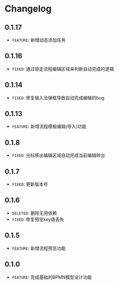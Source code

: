 # Changelog

## 0.1.17
* `FEATURE`: 新增动态添加任务
## 0.1.16
* `FIXED`:   通过锁定流程编辑区域来判断自动完成的逻辑
## 0.1.14
* `FIXED`:   修复输入法弹框导致自动完成编辑的bug
## 0.1.13
* `FEATURE`: 新增流程模板编辑(导入)功能
## 0.1.8
* `FIXED`:   光标移出编辑区域自动完成当前编辑转台
## 0.1.7
* `FIXED`:   更新版本号
## 0.1.6
* `DELETED`: 删除无用依赖
* `FIXED`:   修复预览key值丢失
## 0.1.5
* `FEATURE`: 新增流程预览功能
## 0.1.0
* `FEATURE`: 完成基础的BPMN模型设计功能